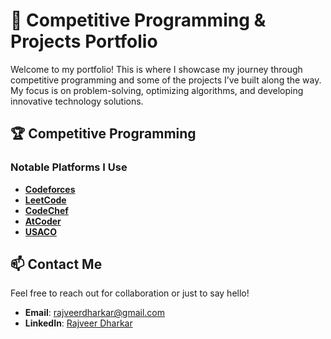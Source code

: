 # 🚀 Competitive Programming & Projects Portfolio

Welcome to my portfolio! This is where I showcase my journey through competitive programming and some of the projects I’ve built along the way. My focus is on problem-solving, optimizing algorithms, and developing innovative technology solutions.

## 🏆 Competitive Programming

### Notable Platforms I Use
- **[Codeforces](https://codeforces.com)**
- **[LeetCode](https://leetcode.com)**
- **[CodeChef](https://www.codechef.com)**
- **[AtCoder](https://atcoder.jp)**
- **[USACO](https://usaco.org)**

## 📫 Contact Me
Feel free to reach out for collaboration or just to say hello!
- **Email**: [rajveerdharkar@gmail.com](mailto:rajveer.dharkar@gmail.com)
- **LinkedIn**: [Rajveer Dharkar](https://www.linkedin.com/in/rajveer-dharkar-8b911330b)